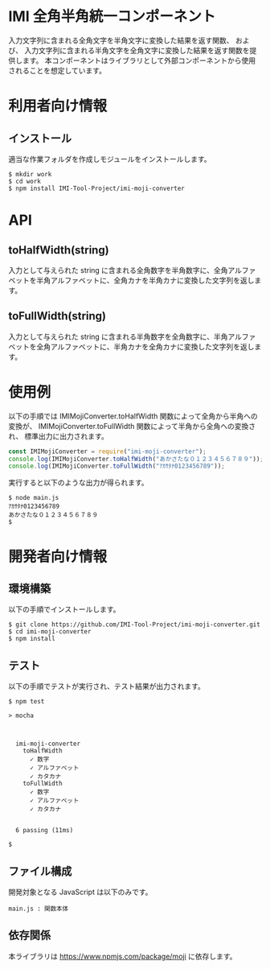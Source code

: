 # IMI 全角半角統一コンポーネント

入力文字列に含まれる全角文字を半角文字に変換した結果を返す関数、
および、
入力文字列に含まれる半角文字を全角文字に変換した結果を返す関数を提供します。
本コンポーネントはライブラリとして外部コンポーネントから使用されることを想定しています。

# 利用者向け情報

## インストール

適当な作業フォルダを作成しモジュールをインストールします。

```
$ mkdir work
$ cd work
$ npm install IMI-Tool-Project/imi-moji-converter
```

# API

## toHalfWidth(string)

入力として与えられた string に含まれる全角数字を半角数字に、全角アルファベットを半角アルファベットに、全角カナを半角カナに変換した文字列を返します。

## toFullWidth(string)

入力として与えられた string に含まれる半角数字を全角数字に、半角アルファベットを全角アルファベットに、半角カナを全角カナに変換した文字列を返します。


# 使用例

以下の手順では IMIMojiConverter.toHalfWidth 関数によって全角から半角への変換が、
IMIMojiConverter.toFullWidth 関数によって半角から全角への変換され、
標準出力に出力されます。

```main.js
const IMIMojiConverter = require("imi-moji-converter");
console.log(IMIMojiConverter.toHalfWidth("あかさたな０１２３４５６７８９"));
console.log(IMIMojiConverter.toFullWidth("ｱｶｻﾀﾅ0123456789"));
```

実行すると以下のような出力が得られます。

```
$ node main.js
ｱｶｻﾀﾅ0123456789
あかさたな０１２３４５６７８９
$
```


# 開発者向け情報

## 環境構築

以下の手順でインストールします。

```
$ git clone https://github.com/IMI-Tool-Project/imi-moji-converter.git
$ cd imi-moji-converter
$ npm install
```

## テスト

以下の手順でテストが実行され、テスト結果が出力されます。

```
$ npm test

> mocha



  imi-moji-converter
    toHalfWidth
      ✓ 数字
      ✓ アルファベット
      ✓ カタカナ
    toFullWidth
      ✓ 数字
      ✓ アルファベット
      ✓ カタカナ


  6 passing (11ms)

$
```

## ファイル構成

開発対象となる JavaScript は以下のみです。

```
main.js : 関数本体
```

## 依存関係

本ライブラリは <https://www.npmjs.com/package/moji> に依存します。
